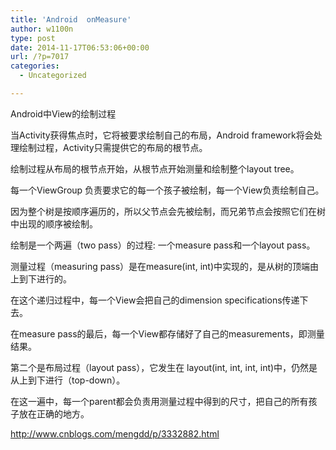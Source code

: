 ```yaml
---
title: 'Android  onMeasure'
author: w1100n
type: post
date: 2014-11-17T06:53:06+00:00
url: /?p=7017
categories:
  - Uncategorized

---
```

Android中View的绘制过程
  
当Activity获得焦点时，它将被要求绘制自己的布局，Android framework将会处理绘制过程，Activity只需提供它的布局的根节点。

绘制过程从布局的根节点开始，从根节点开始测量和绘制整个layout tree。

每一个ViewGroup 负责要求它的每一个孩子被绘制，每一个View负责绘制自己。

因为整个树是按顺序遍历的，所以父节点会先被绘制，而兄弟节点会按照它们在树中出现的顺序被绘制。

绘制是一个两遍（two pass）的过程: 一个measure pass和一个layout pass。

测量过程（measuring pass）是在measure(int, int)中实现的，是从树的顶端由上到下进行的。

在这个递归过程中，每一个View会把自己的dimension specifications传递下去。

在measure pass的最后，每一个View都存储好了自己的measurements，即测量结果。


第二个是布局过程（layout pass），它发生在 layout(int, int, int, int)中，仍然是从上到下进行（top-down）。

在这一遍中，每一个parent都会负责用测量过程中得到的尺寸，把自己的所有孩子放在正确的地方。


http://www.cnblogs.com/mengdd/p/3332882.html